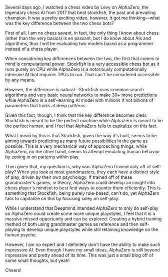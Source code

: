 Several days ago, I watched a chess video by Levy on AlphaZero, the legendary chess AI from 2017 that beat stockfish, the past and prevailing champion. It was a pretty exciting video, however, it got me thinking—what was the key difference between the two chess bots? 

First of all, I am no chess savant, in fact, the only thing I know about chess (other than the very basics) is en passant, but I do know about AIs and algorithms, thus I will be evaluating two models based as a programmer instead of a chess player.

When considering key differences between the two, the first that comes to mind is computational power. Stockfish is a very accessible chess bot as it runs purely on CPU while AlphaZero is a notoriously computationally intensive AI that requires TPUs to run. That can't be considered accessible by any means. 

However, the difference is natural—Stockfish uses common search algorithms and very basic neural networks to make 30+ move predictions while AlphaZero is a self-learning AI model with millions if not billions of parameters that looks at deep patterns. 

Given this fact, though, I think that the key difference becomes clear. Stockfish is meant to be the perfect machine while AlphaZero is meant to be the perfect human, and I feel that AlphaZero fails to capitalize on this fact. 

What I mean by this is that Stockfish, given the way it's built, seems to be aiming towards predicting as many future possibilities in the game as possible. This is a very mechanical way of approaching things, while AlphaZero, on the other hand, seems to attempt emulating human behavior by zoning in on patterns within play.

Then given that, my question is, why was AlphaZero trained only off of self-play? When you look at most grandmasters, they each have a distinct style of play, driven by their own psychology. If trained off of these grandmaster's games, in theory, AlphaZero could develop an insight into chess player's mindset to best find ways to counter them efficiently. This is something that Stockfish, being purely rule-based, can't do, yet AlphaZero fails to capitalize on this by focusing soley on self-play.

While I understand that Deepmind intended AlphaZero to only do self-play so AlphaZero could create some more unique playstyles, I feel that it is a massive missed opportunity and can be explored. Creating a hybrid training method of both using grandmaster games as reference and then self-playing to develop unique playstyles while still retaining knowledge on the human psyche.

However, I am no expert and I definitely don't have the ability to make such impressive AI. Even though I have my small ideas, AlphaZero is still beyond impressive and pretty ahead of its time. This was just a small blog off of some small thoughts, but yeah!

Cheers!
